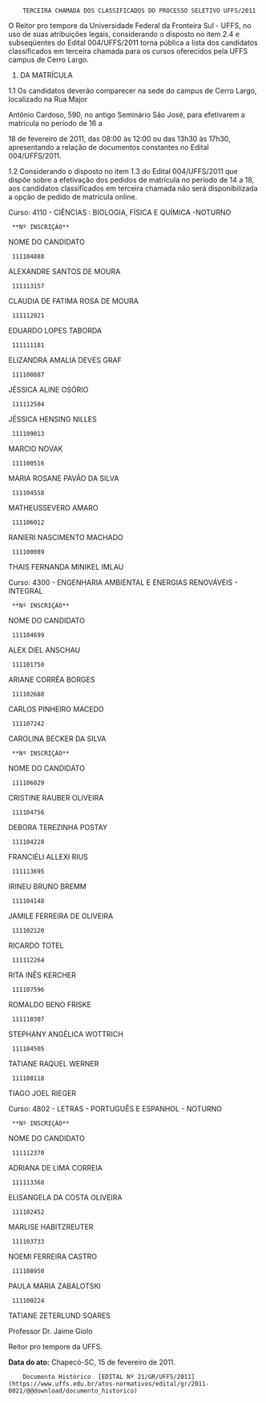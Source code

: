         TERCEIRA CHAMADA DOS CLASSIFICADOS DO PROCESSO SELETIVO UFFS/2011  

O Reitor pro tempore da Universidade Federal da Fronteira Sul - UFFS, no uso de suas atribuições legais, considerando o disposto no item 2.4 e subseqüentes do Edital 004/UFFS/2011 torna pública a lista dos candidatos classificados em terceira chamada para os cursos oferecidos pela UFFS campus de Cerro Largo.

 1. DA MATRÍCULA

 1.1 Os candidatos deverão comparecer na sede do campus de Cerro Largo, localizado na Rua Major

 Antônio Cardoso, 590, no antigo Seminário São José, para efetivarem a matrícula no período de 16 a

 18 de fevereiro de 2011, das 08:00 às 12:00 ou das 13h30 às 17h30, apresentando a relação de documentos constantes no Edital 004/UFFS/2011.

 1.2 Considerando o disposto no item 1.3 do Edital 004/UFFS/2011 que dispõe sobre a efetivação dos pedidos de matrícula no período de 14 a 18, aos candidatos classificados em terceira chamada não será disponibilizada a opção de pedido de matrícula online.

 Curso: 4110 - CIÊNCIAS : BIOLOGIA, FÍSICA E QUÍMICA -NOTURNO

     **Nº INSCRIÇÃO**

   NOME DO CANDIDATO

     111104888

   ALEXANDRE SANTOS DE MOURA

     111113157

   CLAUDIA DE FATIMA ROSA DE MOURA

     111112021

   EDUARDO LOPES TABORDA

     111111181

   ELIZANDRA AMALIA DEVES GRAF

     111100887

   JÉSSICA ALINE OSÓRIO

     111112504

   JÉSSICA HENSING NILLES

     111109013

   MARCIO NOVAK

     111100516

   MARIA ROSANE PAVÃO DA SILVA

     111104558

   MATHEUSSEVERO AMARO

     111106012

   RANIERI NASCIMENTO MACHADO

     111100089

   THAIS FERNANDA MINIKEL IMLAU

      

 Curso: 4300 - ENGENHARIA AMBIENTAL E ENERGIAS RENOVÁVEIS - INTEGRAL

     **Nº INSCRIÇÃO**

   NOME DO CANDIDATO

     111104699

   ALEX DIEL ANSCHAU

     111101750

   ARIANE CORRÊA BORGES

     111102688

   CARLOS PINHEIRO MACEDO

     111107242

   CAROLINA BECKER DA SILVA

     **Nº INSCRIÇÃO**

   NOME DO CANDIDATO

     111106029

   CRISTINE RAUBER OLIVEIRA

     111104756

   DEBORA TEREZINHA POSTAY

     111104228

   FRANCIÉLI ALLEXI RIUS

     111113695

   IRINEU BRUNO BREMM

     111104148

   JAMILE FERREIRA DE OLIVEIRA

     111102120

   RICARDO TOTEL

     111112264

   RITA INÊS KERCHER

     111107596

   ROMALDO BENO FRISKE

     111110307

   STEPHANY ANGÉLICA WOTTRICH

     111104505

   TATIANE RAQUEL WERNER

     111108118

   TIAGO JOEL RIEGER

      

 Curso: 4802 - LETRAS - PORTUGUÊS E ESPANHOL - NOTURNO

     **Nº INSCRIÇÃO**

   NOME DO CANDIDATO

     111112370

   ADRIANA DE LIMA CORREIA

     111113368

   ELISANGELA DA COSTA OLIVEIRA

     111102452

   MARLISE HABITZREUTER

     111103733

   NOEMI FERREIRA CASTRO

     111108950

   PAULA MARIA ZABALOTSKI

     111100224

   TATIANE ZETERLUND SOARES

      

 Professor Dr. Jaime Giolo

 Reitor pro tempore da UFFS.

  

   **Data do ato:** Chapecó-SC, 15 de fevereiro de 2011.   
 

        Documento Histórico  [EDITAL Nº 21/GR/UFFS/2011](https://www.uffs.edu.br/atos-normativos/edital/gr/2011-0021/@@download/documento_historico)     
      